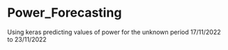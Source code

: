 # Power_Forecasting
Using keras predicting values of power for the unknown period 17/11/2022 to 23/11/2022
